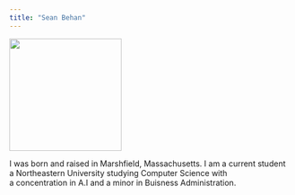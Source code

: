 ```yaml
---
title: "Sean Behan"
---
```


<img src = "SeanPic.PNG" height = "200" width = "200">

I was born and raised in Marshfield, Massachusetts. 
I am a current student a Northeastern University studying Computer Science with
<br> a concentration in A.I and a minor in Buisness Administration.
<br>

